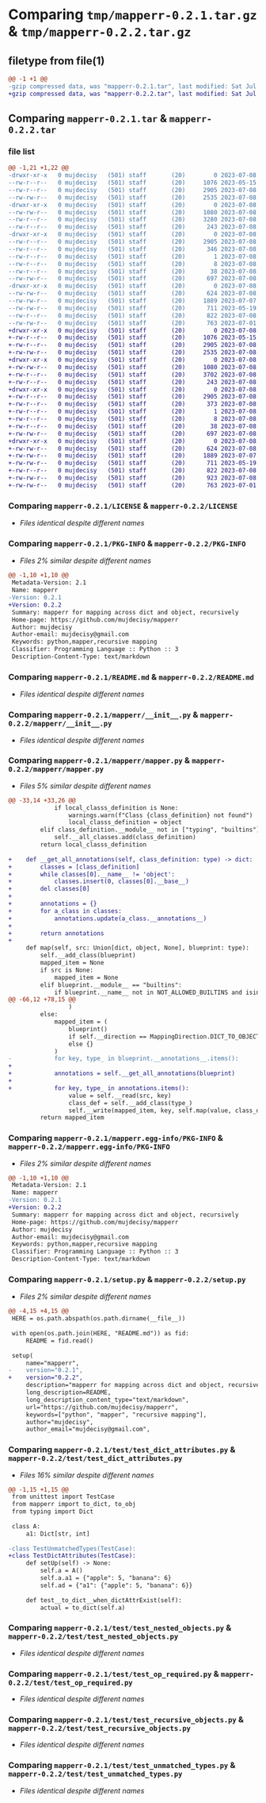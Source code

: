# Comparing `tmp/mapperr-0.2.1.tar.gz` & `tmp/mapperr-0.2.2.tar.gz`

## filetype from file(1)

```diff
@@ -1 +1 @@
-gzip compressed data, was "mapperr-0.2.1.tar", last modified: Sat Jul  8 18:32:20 2023, max compression
+gzip compressed data, was "mapperr-0.2.2.tar", last modified: Sat Jul  8 19:32:20 2023, max compression
```

## Comparing `mapperr-0.2.1.tar` & `mapperr-0.2.2.tar`

### file list

```diff
@@ -1,21 +1,22 @@
-drwxr-xr-x   0 mujdecisy   (501) staff       (20)        0 2023-07-08 18:32:20.846466 mapperr-0.2.1/
--rw-r--r--   0 mujdecisy   (501) staff       (20)     1076 2023-05-15 14:31:09.000000 mapperr-0.2.1/LICENSE
--rw-r--r--   0 mujdecisy   (501) staff       (20)     2905 2023-07-08 18:32:20.846286 mapperr-0.2.1/PKG-INFO
--rw-rw-r--   0 mujdecisy   (501) staff       (20)     2535 2023-07-08 17:53:17.000000 mapperr-0.2.1/README.md
-drwxr-xr-x   0 mujdecisy   (501) staff       (20)        0 2023-07-08 18:32:20.844120 mapperr-0.2.1/mapperr/
--rw-rw-r--   0 mujdecisy   (501) staff       (20)     1080 2023-07-08 17:45:59.000000 mapperr-0.2.1/mapperr/__init__.py
--rw-r--r--   0 mujdecisy   (501) staff       (20)     3280 2023-07-08 18:26:33.000000 mapperr-0.2.1/mapperr/mapper.py
--rw-r--r--   0 mujdecisy   (501) staff       (20)      243 2023-07-08 11:49:55.000000 mapperr-0.2.1/mapperr/util.py
-drwxr-xr-x   0 mujdecisy   (501) staff       (20)        0 2023-07-08 18:32:20.844853 mapperr-0.2.1/mapperr.egg-info/
--rw-r--r--   0 mujdecisy   (501) staff       (20)     2905 2023-07-08 18:32:20.000000 mapperr-0.2.1/mapperr.egg-info/PKG-INFO
--rw-r--r--   0 mujdecisy   (501) staff       (20)      346 2023-07-08 18:32:20.000000 mapperr-0.2.1/mapperr.egg-info/SOURCES.txt
--rw-r--r--   0 mujdecisy   (501) staff       (20)        1 2023-07-08 18:32:20.000000 mapperr-0.2.1/mapperr.egg-info/dependency_links.txt
--rw-r--r--   0 mujdecisy   (501) staff       (20)        8 2023-07-08 18:32:20.000000 mapperr-0.2.1/mapperr.egg-info/top_level.txt
--rw-r--r--   0 mujdecisy   (501) staff       (20)       38 2023-07-08 18:32:20.846512 mapperr-0.2.1/setup.cfg
--rw-rw-r--   0 mujdecisy   (501) staff       (20)      697 2023-07-08 18:32:16.000000 mapperr-0.2.1/setup.py
-drwxr-xr-x   0 mujdecisy   (501) staff       (20)        0 2023-07-08 18:32:20.846042 mapperr-0.2.1/test/
--rw-rw-r--   0 mujdecisy   (501) staff       (20)      624 2023-07-08 18:30:43.000000 mapperr-0.2.1/test/test_dict_attributes.py
--rw-rw-r--   0 mujdecisy   (501) staff       (20)     1889 2023-07-07 23:58:08.000000 mapperr-0.2.1/test/test_nested_objects.py
--rw-rw-r--   0 mujdecisy   (501) staff       (20)      711 2023-05-19 20:18:23.000000 mapperr-0.2.1/test/test_op_required.py
--rw-r--r--   0 mujdecisy   (501) staff       (20)      822 2023-07-08 18:28:47.000000 mapperr-0.2.1/test/test_recursive_objects.py
--rw-rw-r--   0 mujdecisy   (501) staff       (20)      763 2023-07-01 05:54:21.000000 mapperr-0.2.1/test/test_unmatched_types.py
+drwxr-xr-x   0 mujdecisy   (501) staff       (20)        0 2023-07-08 19:32:20.989349 mapperr-0.2.2/
+-rw-r--r--   0 mujdecisy   (501) staff       (20)     1076 2023-05-15 14:31:09.000000 mapperr-0.2.2/LICENSE
+-rw-r--r--   0 mujdecisy   (501) staff       (20)     2905 2023-07-08 19:32:20.989139 mapperr-0.2.2/PKG-INFO
+-rw-rw-r--   0 mujdecisy   (501) staff       (20)     2535 2023-07-08 17:53:17.000000 mapperr-0.2.2/README.md
+drwxr-xr-x   0 mujdecisy   (501) staff       (20)        0 2023-07-08 19:32:20.986659 mapperr-0.2.2/mapperr/
+-rw-rw-r--   0 mujdecisy   (501) staff       (20)     1080 2023-07-08 17:45:59.000000 mapperr-0.2.2/mapperr/__init__.py
+-rw-r--r--   0 mujdecisy   (501) staff       (20)     3702 2023-07-08 19:24:53.000000 mapperr-0.2.2/mapperr/mapper.py
+-rw-r--r--   0 mujdecisy   (501) staff       (20)      243 2023-07-08 11:49:55.000000 mapperr-0.2.2/mapperr/util.py
+drwxr-xr-x   0 mujdecisy   (501) staff       (20)        0 2023-07-08 19:32:20.987374 mapperr-0.2.2/mapperr.egg-info/
+-rw-r--r--   0 mujdecisy   (501) staff       (20)     2905 2023-07-08 19:32:20.000000 mapperr-0.2.2/mapperr.egg-info/PKG-INFO
+-rw-r--r--   0 mujdecisy   (501) staff       (20)      373 2023-07-08 19:32:20.000000 mapperr-0.2.2/mapperr.egg-info/SOURCES.txt
+-rw-r--r--   0 mujdecisy   (501) staff       (20)        1 2023-07-08 19:32:20.000000 mapperr-0.2.2/mapperr.egg-info/dependency_links.txt
+-rw-r--r--   0 mujdecisy   (501) staff       (20)        8 2023-07-08 19:32:20.000000 mapperr-0.2.2/mapperr.egg-info/top_level.txt
+-rw-r--r--   0 mujdecisy   (501) staff       (20)       38 2023-07-08 19:32:20.989401 mapperr-0.2.2/setup.cfg
+-rw-rw-r--   0 mujdecisy   (501) staff       (20)      697 2023-07-08 19:31:47.000000 mapperr-0.2.2/setup.py
+drwxr-xr-x   0 mujdecisy   (501) staff       (20)        0 2023-07-08 19:32:20.988712 mapperr-0.2.2/test/
+-rw-rw-r--   0 mujdecisy   (501) staff       (20)      624 2023-07-08 19:25:31.000000 mapperr-0.2.2/test/test_dict_attributes.py
+-rw-rw-r--   0 mujdecisy   (501) staff       (20)     1889 2023-07-07 23:58:08.000000 mapperr-0.2.2/test/test_nested_objects.py
+-rw-rw-r--   0 mujdecisy   (501) staff       (20)      711 2023-05-19 20:18:23.000000 mapperr-0.2.2/test/test_op_required.py
+-rw-r--r--   0 mujdecisy   (501) staff       (20)      822 2023-07-08 18:28:47.000000 mapperr-0.2.2/test/test_recursive_objects.py
+-rw-rw-r--   0 mujdecisy   (501) staff       (20)      923 2023-07-08 19:31:11.000000 mapperr-0.2.2/test/test_super_classes.py
+-rw-rw-r--   0 mujdecisy   (501) staff       (20)      763 2023-07-01 05:54:21.000000 mapperr-0.2.2/test/test_unmatched_types.py
```

### Comparing `mapperr-0.2.1/LICENSE` & `mapperr-0.2.2/LICENSE`

 * *Files identical despite different names*

### Comparing `mapperr-0.2.1/PKG-INFO` & `mapperr-0.2.2/PKG-INFO`

 * *Files 2% similar despite different names*

```diff
@@ -1,10 +1,10 @@
 Metadata-Version: 2.1
 Name: mapperr
-Version: 0.2.1
+Version: 0.2.2
 Summary: mapperr for mapping across dict and object, recursively
 Home-page: https://github.com/mujdecisy/mapperr
 Author: mujdecisy
 Author-email: mujdecisy@gmail.com
 Keywords: python,mapper,recursive mapping
 Classifier: Programming Language :: Python :: 3
 Description-Content-Type: text/markdown
```

### Comparing `mapperr-0.2.1/README.md` & `mapperr-0.2.2/README.md`

 * *Files identical despite different names*

### Comparing `mapperr-0.2.1/mapperr/__init__.py` & `mapperr-0.2.2/mapperr/__init__.py`

 * *Files identical despite different names*

### Comparing `mapperr-0.2.1/mapperr/mapper.py` & `mapperr-0.2.2/mapperr/mapper.py`

 * *Files 5% similar despite different names*

```diff
@@ -33,14 +33,26 @@
             if local_classs_definition is None:
                 warnings.warn(f"Class {class_definition} not found")
                 local_classs_definition = object
         elif class_definition.__module__ not in ["typing", "builtins"]:
             self.__all_classes.add(class_definition)
         return local_classs_definition
 
+    def __get_all_annotations(self, class_definition: type) -> dict:
+        classes = [class_definition]
+        while classes[0].__name__ != 'object':
+            classes.insert(0, classes[0].__base__)
+        del classes[0]
+
+        annotations = {}
+        for a_class in classes:
+            annotations.update(a_class.__annotations__)
+
+        return annotations
+
     def map(self, src: Union[dict, object, None], blueprint: type):
         self.__add_class(blueprint)
         mapped_item = None
         if src is None:
             mapped_item = None
         elif blueprint.__module__ == "builtins":
             if blueprint.__name__ not in NOT_ALLOWED_BUILTINS and isinstance(
@@ -66,12 +78,15 @@
                 )
         else:
             mapped_item = (
                 blueprint()
                 if self.__direction == MappingDirection.DICT_TO_OBJECT
                 else {}
             )
-            for key, type_ in blueprint.__annotations__.items():
+
+            annotations = self.__get_all_annotations(blueprint)
+
+            for key, type_ in annotations.items():
                 value = self.__read(src, key)
                 class_def = self.__add_class(type_)
                 self.__write(mapped_item, key, self.map(value, class_def))
         return mapped_item
```

### Comparing `mapperr-0.2.1/mapperr.egg-info/PKG-INFO` & `mapperr-0.2.2/mapperr.egg-info/PKG-INFO`

 * *Files 2% similar despite different names*

```diff
@@ -1,10 +1,10 @@
 Metadata-Version: 2.1
 Name: mapperr
-Version: 0.2.1
+Version: 0.2.2
 Summary: mapperr for mapping across dict and object, recursively
 Home-page: https://github.com/mujdecisy/mapperr
 Author: mujdecisy
 Author-email: mujdecisy@gmail.com
 Keywords: python,mapper,recursive mapping
 Classifier: Programming Language :: Python :: 3
 Description-Content-Type: text/markdown
```

### Comparing `mapperr-0.2.1/setup.py` & `mapperr-0.2.2/setup.py`

 * *Files 2% similar despite different names*

```diff
@@ -4,15 +4,15 @@
 HERE = os.path.abspath(os.path.dirname(__file__))
 
 with open(os.path.join(HERE, "README.md")) as fid:
     README = fid.read()
 
 setup(
     name="mapperr",
-    version="0.2.1",
+    version="0.2.2",
     description="mapperr for mapping across dict and object, recursively",
     long_description=README,
     long_description_content_type="text/markdown",
     url="https://github.com/mujdecisy/mapperr",
     keywords=["python", "mapper", "recursive mapping"],
     author="mujdecisy",
     author_email="mujdecisy@gmail.com",
```

### Comparing `mapperr-0.2.1/test/test_dict_attributes.py` & `mapperr-0.2.2/test/test_dict_attributes.py`

 * *Files 16% similar despite different names*

```diff
@@ -1,15 +1,15 @@
 from unittest import TestCase
 from mapperr import to_dict, to_obj
 from typing import Dict
 
 class A:
     a1: Dict[str, int]
 
-class TestUnmatchedTypes(TestCase):
+class TestDictAttributes(TestCase):
     def setUp(self) -> None:
         self.a = A()
         self.a.a1 = {"apple": 5, "banana": 6}
         self.ad = {"a1": {"apple": 5, "banana": 6}}
 
     def test__to_dict__when_dictAttrExist(self):
         actual = to_dict(self.a)
```

### Comparing `mapperr-0.2.1/test/test_nested_objects.py` & `mapperr-0.2.2/test/test_nested_objects.py`

 * *Files identical despite different names*

### Comparing `mapperr-0.2.1/test/test_op_required.py` & `mapperr-0.2.2/test/test_op_required.py`

 * *Files identical despite different names*

### Comparing `mapperr-0.2.1/test/test_recursive_objects.py` & `mapperr-0.2.2/test/test_recursive_objects.py`

 * *Files identical despite different names*

### Comparing `mapperr-0.2.1/test/test_unmatched_types.py` & `mapperr-0.2.2/test/test_unmatched_types.py`

 * *Files identical despite different names*

